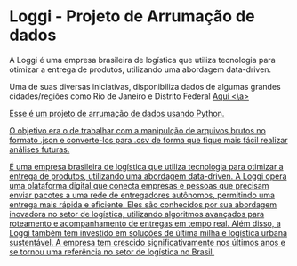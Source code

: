 # Loggi - Projeto de Arrumação de dados

A Loggi é uma empresa brasileira de logística que utiliza tecnologia para otimizar a entrega de produtos, utilizando uma abordagem data-driven.

Uma de suas diversas iniciativas, disponibiliza dados de algumas grandes cidades/regiões como Rio de Janeiro e Distrito Federal <a href = 'https://github.com/loggi/loggibud'> Aqui <\a>

Esse é um projeto de arrumação de dados usando Python.

O objetivo era o de trabalhar com a manipulção de arquivos brutos no formato .json e converte-los para .csv de forma que fique mais fácil realizar análises futuras. 

É uma empresa brasileira de logística que utiliza tecnologia para otimizar a entrega de produtos, utilizando uma abordagem data-driven. A Loggi opera uma plataforma digital que conecta empresas e pessoas que precisam enviar pacotes a uma rede de entregadores autônomos, permitindo uma entrega mais rápida e eficiente. Eles são conhecidos por sua abordagem inovadora no setor de logística, utilizando algoritmos avançados para roteamento e acompanhamento de entregas em tempo real. Além disso, a Loggi também tem investido em soluções de última milha e logística urbana sustentável. A empresa tem crescido significativamente nos últimos anos e se tornou uma referência no setor de logística no Brasil.
